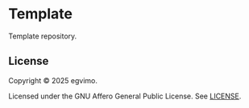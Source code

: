# Template

Template repository.

## License

Copyright © 2025 egvimo.

Licensed under the GNU Affero General Public License. See [LICENSE](LICENSE).
